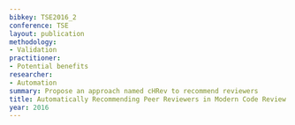 ```yaml
---
bibkey: TSE2016_2
conference: TSE
layout: publication
methodology:
- Validation
practitioner:
- Potential benefits
researcher:
- Automation
summary: Propose an approach named cHRev to recommend reviewers
title: Automatically Recommending Peer Reviewers in Modern Code Review
year: 2016
---
```

